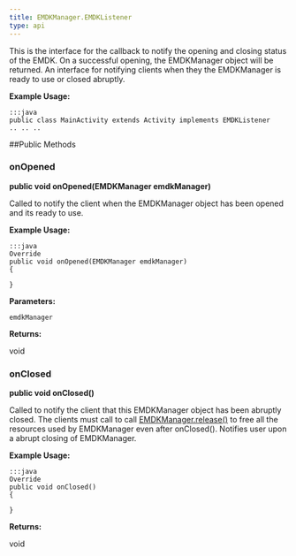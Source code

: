 ```yaml
---
title: EMDKManager.EMDKListener
type: api
---
```



This is the interface for the callback to notify the opening and closing status of the EMDK.
 On a successful opening, the EMDKManager object will be returned.
 An interface for notifying clients when they the EMDKManager is ready to use or closed abruptly. 
 
 

**Example Usage:**
	
	:::java	
	public class MainActivity extends Activity implements EMDKListener
	.. .. ..
	


##Public Methods

### onOpened

**public void onOpened(EMDKManager emdkManager)**

Called to notify the client when the EMDKManager object has been opened and its ready to use.
 
 

**Example Usage:**
	
	:::java	
	Override
	public void onOpened(EMDKManager emdkManager)
	{
	
	}


**Parameters:**

`emdkManager`

**Returns:**

void

### onClosed

**public void onClosed()**

Called to notify the client that this EMDKManager object has been abruptly closed.
 The clients must call to call [ EMDKManager.release()](../EMDKManager#release) to free all the resources used by EMDKManager even after onClosed().
 Notifies user upon a abrupt closing of EMDKManager.
 
 

**Example Usage:**
	
	:::java	
	Override
	public void onClosed()
	{
	
	}


**Returns:**

void

